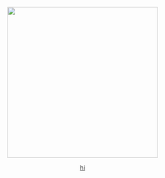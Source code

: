 <p align="center">
<img src="https://files.catbox.moe/g65vu3.png" width="350px">
</p>
<p align="center">
  <a href="https://miku.atabook.org/">hi</a>
<p>
